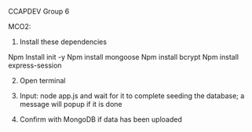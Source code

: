 CCAPDEV Group 6



MCO2:

1. Install these dependencies 

Npm Install init -y
Npm install mongoose
Npm install bcrypt
Npm install express-session


2. Open terminal

3. Input: node app.js and wait for it to complete seeding the database; a message will popup if it is done

4. Confirm with MongoDB if data has been uploaded